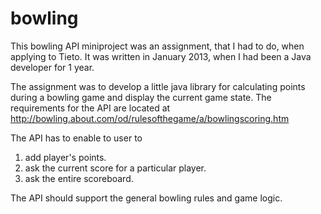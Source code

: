 # bowling

This bowling API miniproject was an assignment, that I had to do, when applying to Tieto. It was written in January 2013, when I had been a Java developer for 1 year. 

The assignment was to develop a little java library for calculating points during a bowling game and display the current game state. The requirements for the API are located at http://bowling.about.com/od/rulesofthegame/a/bowlingscoring.htm

The API  has to enable to user to 
1. add player's points.
2. ask the current score for a particular player.
3. ask the entire scoreboard.

The API should support the general bowling rules and game logic.
